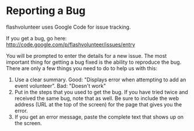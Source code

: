 # Reporting a Bug #

flashvolunteer uses Google Code for issue tracking.

If you get a bug, go here:
http://code.google.com/p/flashvolunteer/issues/entry

You will be prompted to enter the details for a new issue.  The most important thing for getting a bug fixed is the ability to reproduce the bug.  There are only a few things you need to do to help us with this:

  1. Use a clear summary.  Good: "Displays error when attempting to add an event volunteer".  Bad: "Doesn't work"
  1. Put in the steps that you used to get the bug.  If you have tried twice and received the same bug, note that as well.  Be sure to include the web address (URL at the top of the screen) for the page that gives you the error.
  1. If you get an error message, paste the complete text that shows up on the screen.